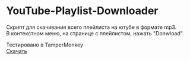 # YouTube-Playlist-Downloader

Скрипт для скачивания всего плейлиста на ютубе в формате mp3.   
В контекстном меню, на странице с плейлистом, нажать "Donwload".  

Тестировано в TamperMonkey  
[Скачать](https://github.com/Megum13/YouTube-Playlist-Downloader/raw/main/YouTube%20Playlist%20Downloader.user.js)  
